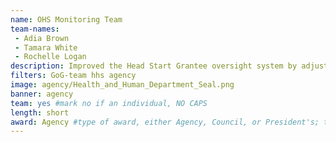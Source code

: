 ```yaml
---
name: OHS Monitoring Team
team-names: 
 - Adia Brown
 - Tamara White
 - Rochelle Logan
description: Improved the Head Start Grantee oversight system by adjusting the way feedback is delivered to grantees. The team fully automated the compliance system, reduced material costs, ensured accurate delivery, and provided meaningful feedback to grantees.
filters: GoG-team hhs agency
image: agency/Health_and_Human_Department_Seal.png
banner: agency
team: yes #mark no if an individual, NO CAPS 
length: short
award: Agency #type of award, either Agency, Council, or President's; this is case sensitive so make sure to match the options listed exactly. This section generates the format of the card
---
```

